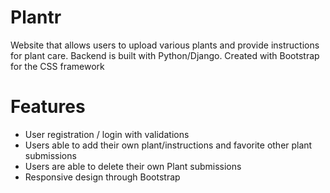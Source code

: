 # Plantr
Website that allows users to upload various plants and provide instructions for plant care. Backend is built with Python/Django. Created with Bootstrap for the CSS framework

# Features
- User registration / login with validations
- Users able to add their own plant/instructions and favorite other plant submissions
- Users are able to delete their own Plant submissions
- Responsive design through Bootstrap
